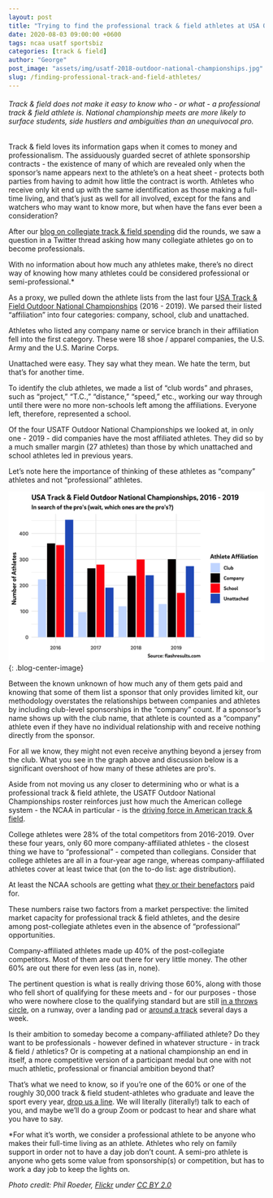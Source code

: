 ```yaml
---
layout: post
title: "Trying to find the professional track & field athletes at USA Outdoor National Championships"
date: 2020-08-03 09:00:00 +0600
tags: ncaa usatf sportsbiz
categories: [track & field]
author: "George"
post_image: "assets/img/usatf-2018-outdoor-national-championships.jpg"
slug: /finding-professional-track-and-field-athletes/
---
```

<h6>Track & field does not make it easy to know who - or what - a professional track & field athlete is. National championship meets are more likely to surface students, side hustlers and ambiguities than an unequivocal pro.</h6>

Track & field loves its information gaps when it comes to money and professionalism. The assiduously guarded secret of athlete sponsorship contracts - the existence of many of which are revealed only when the sponsor’s name appears next to the athlete’s on a heat sheet - protects both parties from having to admit how little the contract is worth. Athletes who receive only kit end up with the same identification as those making a full-time living, and that’s just as well for all involved, except for the fans and watchers who may want to know more, but when have the fans ever been a consideration?

After our [blog on collegiate track & field spending](https://nalathletics.com/blog/2020/06/11/collegiate-spending-track-and-field-governing-bodies) did the rounds, we saw a question in a Twitter thread asking how many collegiate athletes go on to become professionals. 

With no information about how much any athletes make, there’s no direct way of knowing how many athletes could be considered professional or semi-professional.* 

As a proxy, we pulled down the athlete lists from the last four [USA Track & Field Outdoor National Championships](https://flashresults.com/results.htm) (2016 - 2019). We parsed their listed “affiliation” into four categories: company, school, club and unattached.

Athletes who listed any company name or service branch in their affiliation fell into the first category. These were 18 shoe / apparel companies, the U.S. Army and the U.S. Marine Corps.

Unattached were easy. They say what they mean. We hate the term, but that’s for another time. 

To identify the club athletes, we made a list of “club words” and phrases, such as “project,” “T.C.,” “distance,” “speed,” etc., working our way through until there were no more non-schools left among the affiliations. Everyone left, therefore, represented a school.

Of the four USATF Outdoor National Championships we looked at, in only one - 2019 - did companies have the most affiliated athletes. They did so by a much smaller margin (27 athletes) than those by which unattached and school athletes led in previous years.

Let’s note here the importance of thinking of these athletes as “company” athletes and not “professional” athletes. 

![USATF Outdoor National Championships: Who and what are the professional athletes?](/assets/img/usatf-outdoor-national-championships-athlete-count.jpg)
{: .blog-center-image}

Between the known unknown of how much any of them gets paid and knowing that some of them list a sponsor that only provides limited kit, our methodology overstates the relationships between companies and athletes by including club-level sponsorships in the “company” count. If a sponsor’s name shows up with the club name, that athlete is counted as a “company” athlete even if they have no individual relationship with and receive nothing directly from the sponsor. 

For all we know, they might not even receive anything beyond a jersey from the club. What you see in the graph above and discussion below is a significant overshoot of how many of these athletes are pro's.

Aside from not moving us any closer to determining who or what is a professional track & field athlete, the USATF Outdoor National Championships roster reinforces just how much the American college system - the NCAA in particular - is the [driving force in American track & field](https://nalathletics.com/blog/2020/06/11/collegiate-spending-track-and-field-governing-bodies). 

College athletes were 28% of the total competitors from 2016-2019. Over these four years, only 60 more company-affiliated athletes - the closest thing we have to “professional” - competed than collegians. Consider that college athletes are all in a four-year age range, whereas company-affiliated athletes cover at least twice that (on the to-do list: age distribution). 

At least the NCAA schools are getting what [they or their benefactors](https://nalathletics.com/blog/2020/07/13/stanford-athletics-program-cuts-endowments) paid for.

These numbers raise two factors from a market perspective: the limited market capacity for professional track & field athletes, and the desire among post-collegiate athletes even in the absence of “professional” opportunities.

Company-affiliated athletes made up 40% of the post-collegiate competitors. Most of them are out there for very little money. The other 60% are out there for even less (as in, none). 

The pertinent question is what is really driving those 60%, along with those who fell short of qualifying for these meets and - for our purposes - those who were nowhere close to the qualifying standard but are still [in a throws circle](https://nalathletics.com/blog/2020/07/21/find-athletics-facilities-what3words), on a runway, over a landing pad or [around a track](https://nalathletics.com/) several days a week. 

Is their ambition to someday become a company-affiliated athlete? Do they want to be professionals - however defined in whatever structure - in track & field / athletics? Or is competing at a national championship an end in itself, a more competitive version of a participant medal but one with not much athletic, professional or financial ambition beyond that?

That’s what we need to know, so if you’re one of the 60% or one of the roughly 30,000 track & field student-athletes who graduate and leave the sport every year, <a href="mailto:george@nalathletics.com">drop us a line</a>. We will literally (literally!) talk to each of you, and maybe we’ll do a group Zoom or podcast to hear and share what you have to say. 

*For what it’s worth, we consider a professional athlete to be anyone who makes their full-time living as an athlete. Athletes who rely on family support in order not to have a day job don’t count. A semi-pro athlete is anyone who gets some value from sponsorship(s) or competition, but has to work a day job to keep the lights on. 

<em>Photo credit: Phil Roeder, [Flickr](https://flic.kr/p/Ln5QBS) under [CC BY 2.0](https://creativecommons.org/licenses/by/2.0/)</em>
